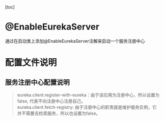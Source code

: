 [toc]

# @EnableEurekaServer
通过在启动类上添加@EnableEurekaServer注解来启动一个服务注册中心

# 配置文件说明
## 服务注册中心配置说明
> eureka.client.register-with-eureka：由于该应用为注册中心，所以设置为false, 代表不向注册中心注册自己。<br>
eureka.client.fetch-registry: 由于注册中心的职责就是维护服务实例，它并不需要去检索服务，所以也设置为false。

